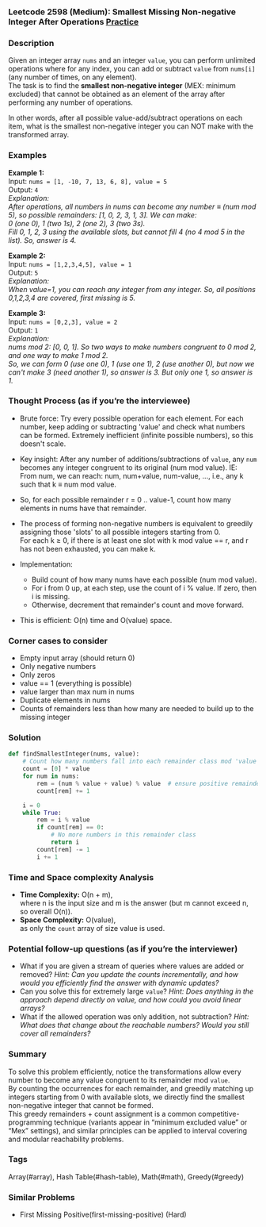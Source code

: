 ### Leetcode 2598 (Medium): Smallest Missing Non-negative Integer After Operations [Practice](https://leetcode.com/problems/smallest-missing-non-negative-integer-after-operations)

### Description  
Given an integer array `nums` and an integer `value`, you can perform unlimited operations where for any index, you can add or subtract `value` from `nums[i]` (any number of times, on any element).  
The task is to find the **smallest non-negative integer** (MEX: minimum excluded) that cannot be obtained as an element of the array after performing any number of operations.

In other words, after all possible value-add/subtract operations on each item, what is the smallest non-negative integer you can NOT make with the transformed array.

### Examples  

**Example 1:**  
Input: `nums = [1, -10, 7, 13, 6, 8], value = 5`  
Output: `4`  
*Explanation:  
After operations, all numbers in nums can become any number ≡ (num mod 5), so possible remainders: [1, 0, 2, 3, 1, 3]. We can make:  
0 (one 0), 1 (two 1s), 2 (one 2), 3 (two 3s).  
Fill 0, 1, 2, 3 using the available slots, but cannot fill 4 (no 4 mod 5 in the list). So, answer is 4.*

**Example 2:**  
Input: `nums = [1,2,3,4,5], value = 1`  
Output: `5`  
*Explanation:  
When value=1, you can reach any integer from any integer. So, all positions 0,1,2,3,4 are covered, first missing is 5.*

**Example 3:**  
Input: `nums = [0,2,3], value = 2`  
Output: `1`  
*Explanation:  
nums mod 2: [0, 0, 1]. So two ways to make numbers congruent to 0 mod 2, and one way to make 1 mod 2.  
So, we can form 0 (use one 0), 1 (use one 1), 2 (use another 0), but now we can't make 3 (need another 1), so answer is 3. But only one 1, so answer is 1.*

### Thought Process (as if you’re the interviewee)  
- Brute force: Try every possible operation for each element. For each number, keep adding or subtracting 'value' and check what numbers can be formed. Extremely inefficient (infinite possible numbers), so this doesn't scale.

- Key insight: After any number of additions/subtractions of `value`, any `num` becomes any integer congruent to its original (num mod value). IE:  
  From num, we can reach: num, num+value, num-value, ..., i.e., any k such that k ≡ num mod value.

- So, for each possible remainder r = 0 .. value-1, count how many elements in nums have that remainder.

- The process of forming non-negative numbers is equivalent to greedily assigning those 'slots' to all possible integers starting from 0.  
  For each k ≥ 0, if there is at least one slot with k mod value == r, and r has not been exhausted, you can make k.

- Implementation:  
  - Build count of how many nums have each possible (num mod value).  
  - For i from 0 up, at each step, use the count of i % value. If zero, then i is missing.  
  - Otherwise, decrement that remainder's count and move forward.

- This is efficient: O(n) time and O(value) space.

### Corner cases to consider  
- Empty input array (should return 0)
- Only negative numbers
- Only zeros
- value == 1 (everything is possible)
- value larger than max num in nums
- Duplicate elements in nums
- Counts of remainders less than how many are needed to build up to the missing integer

### Solution

```python
def findSmallestInteger(nums, value):
    # Count how many numbers fall into each remainder class mod 'value'
    count = [0] * value
    for num in nums:
        rem = (num % value + value) % value  # ensure positive remainder
        count[rem] += 1

    i = 0
    while True:
        rem = i % value
        if count[rem] == 0:
            # No more numbers in this remainder class
            return i
        count[rem] -= 1
        i += 1
```

### Time and Space complexity Analysis  

- **Time Complexity:** O(n + m),  
  where n is the input size and m is the answer (but m cannot exceed n, so overall O(n)).
- **Space Complexity:** O(value),  
  as only the `count` array of size value is used.

### Potential follow-up questions (as if you’re the interviewer)  

- What if you are given a stream of queries where values are added or removed?
  *Hint: Can you update the counts incrementally, and how would you efficiently find the answer with dynamic updates?*
- Can you solve this for extremely large `value`?
  *Hint: Does anything in the approach depend directly on value, and how could you avoid linear arrays?*
- What if the allowed operation was only addition, not subtraction?
  *Hint: What does that change about the reachable numbers? Would you still cover all remainders?*

### Summary
To solve this problem efficiently, notice the transformations allow every number to become any value congruent to its remainder mod `value`.  
By counting the occurrences for each remainder, and greedily matching up integers starting from 0 with available slots, we directly find the smallest non-negative integer that cannot be formed.  
This greedy remainders + count assignment is a common competitive-programming technique (variants appear in “minimum excluded value” or “Mex” settings), and similar principles can be applied to interval covering and modular reachability problems.

### Tags
Array(#array), Hash Table(#hash-table), Math(#math), Greedy(#greedy)

### Similar Problems
- First Missing Positive(first-missing-positive) (Hard)